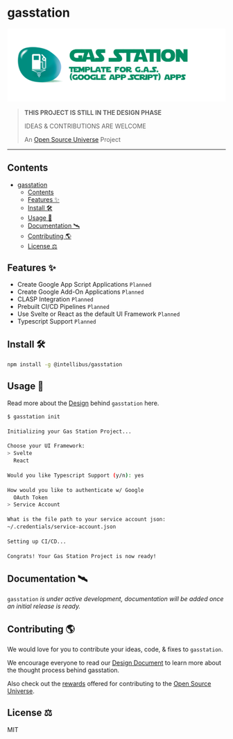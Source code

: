 # gasstation

![gasstation — Template For G.A.S. (Google App Script) Apps](assets/gasstation.png)

> **THIS PROJECT IS STILL IN THE DESIGN PHASE**
>
> IDEAS & CONTRIBUTIONS ARE WELCOME
>
> An [Open Source Universe](https://github.com/intellibus/approach) Project

---

## Contents

- [gasstation](#gasstation)
  - [Contents](#contents)
  - [Features ✨](#features-)
  - [Install 🛠](#install-)
  - [Usage 🔭](#usage-)
  - [Documentation 🛰](#documentation-)
  - [Contributing 🌎](#contributing-)
  - [License ⚖️](#license-️)

## Features ✨

- Create Google App Script Applications `Planned`
- Create Google Add-On Applications `Planned`
- CLASP Integration `Planned`
- Prebuilt CI/CD Pipelines `Planned`
- Use Svelte or React as the default UI Framework `Planned`
- Typescript Support `Planned`

## Install 🛠

```sh
npm install -g @intellibus/gasstation
```

## Usage 🔭

Read more about the [Design](https://github.com/intellibus/gasstation/blob/main/DESIGN.md) behind `gasstation` here.

```sh
$ gasstation init

Initializing your Gas Station Project...

Choose your UI Framework:
> Svelte
  React

Would you like Typescript Support (y/n): yes

How would you like to authenticate w/ Google
  OAuth Token
> Service Account

What is the file path to your service account json:
~/.credentials/service-account.json

Setting up CI/CD...

Congrats! Your Gas Station Project is now ready!
```

## Documentation 🛰

`gasstation` *is under active development, documentation will be added once an initial release is ready.*

## Contributing 🌎

We would love for you to contribute your ideas, code, & fixes to `gasstation`.

We encourage everyone to read our [Design Document](https://github.com/intellibus/gasstation/blob/main/DESIGN.md) to learn more about the thought process behind gasstation.

Also check out the [rewards](https://github.com/intellibus/approach/blob/main/REWARDS.md) offered for contributing to the [Open Source Universe](https://github.com/intellibus/approach).

## License ⚖️

MIT
